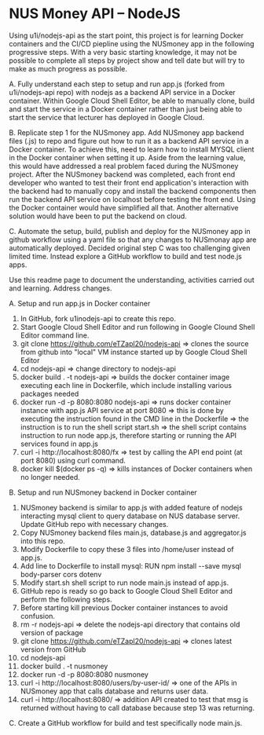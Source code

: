 # NUS Money API – NodeJS

Using u1i/nodejs-api as the start point, this project is for learning Docker containers and the CI/CD piepline using the NUSmoney app in the following progressive steps.  With a very basic starting knowledge, it may not be possible to complete all steps by project show and tell date but will try to make as much progress as possible.

A. Fully understand each step to setup and run app.js (forked from u1i/nodejs-api repo) with nodejs as a backend API service in a Docker container.  Within Google Cloud Shell Editor, be able to manually clone, build and start the service in a Docker container rather than just being able to start the service that lecturer has deployed in Google Cloud.

B. Replicate step 1 for the NUSmoney app.  Add NUSmoney app backend files (.js) to repo and figure out how to run it as a backend API service in a Docker container.  To achieve this, need to learn how to install MYSQL client in the Docker container when setting it up.  Aside from the learning value, this would have addressed a real problem faced during the NUSmoney project.  After the NUSmoney backend was completed, each front end developer who wanted to test their front end application's interaction with the backend had to manually copy and install the backend components then run the backend API service on localhost before testing the front end.  Using the Docker container would have simplified all that.  Another alternative solution would have been to put the backend on cloud.

C. Automate the setup, build, publish and deploy for the NUSmoney app in github workflow using a yaml file so that any changes to NUSmonay app are automatically deployed.  Decided original step C was too challenging given limited time.  Instead explore a GitHub workflow to build and test node.js apps.

Use this readme page to document the understanding, activities carried out and learning.  Address changes.

A. Setup and run app.js in Docker container
1. In GitHub, fork u1inodejs-api to create this repo.
2. Start Google Cloud Shell Editor and run following in Google Clound Shell Editor command line.
3. git clone https://github.com/eTZapl20/nodejs-api => clones the source from github into "local" VM instance started up by Google Cloud Shell Editor
4. cd nodejs-api => change directory to nodejs-api
5. docker build . -t nodejs-api => builds the docker container image executing each line in Dockerfile, which include installing various packages needed
6. docker run -d -p 8080:8080 nodejs-api => runs docker container instance with app.js API service at port 8080 => this is done by executing the instruction found in the CMD line in the Dockerfile => the instruction is to run the shell script start.sh => the shell script contains instruction to run node app.js, therefore starting or running the API services found in app.js
7. curl -i http://localhost:8080/fx => test by calling the API end point (at port 8080) using curl command.
8. docker kill $(docker ps -q) => kills instances of Docker containers when no longer needed.

B. Setup and run NUSmoney backend in Docker container
1. NUSmoney backend is similar to app.js with added feature of nodejs interacting mysql client to query database on NUS database server.  Update GitHub repo with necessary changes.
2. Copy NUSmoney backend files main.js, database.js and aggregator.js into this repo.
3. Modify Dockerfile to copy these 3 files into /home/user instead of app.js.
4. Add line to Dockerfile to install mysql: RUN npm install --save mysql body-parser cors dotenv
5. Modify start.sh shell script to run node main.js instead of app.js.
6. GitHub repo is ready so go back to Google Cloud Shell Editor and perform the following steps.
7. Before starting kill previous Docker container instances to avoid confusion.
8. rm -r nodejs-api => delete the nodejs-api directory that contains old version of package
9. git clone https://github.com/eTZapl20/nodejs-api => clones latest version from GitHub
10. cd nodejs-api
11. docker build . -t nusmoney
12. docker run -d -p 8080:8080 nusmoney
13. curl -i http://localhost:8080/users/by-user-id/ => one of the APIs in NUSmoney app that calls database and returns user data.
14. curl -i http://localhost:8080/ => addition API created to test that msg is returned without having to call database because step 13 was returning.  

C.  Create a GitHub workflow for build and test specifically node main.js.
